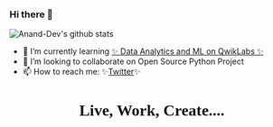 ### Hi there 👋


![Anand-Dev's github stats](https://github-readme-stats.vercel.app/api?username=AnandD007&show_icons=true&theme=vue)
<!--![Profile Views](https://komarev.com/ghpvc/?username=AnandD007)-->

<!--
**AnandD007/AnandD007** is a ✨ _special_ ✨ repository because its `README.md` (this file) appears on your GitHub profile.


- 🔭 I’m currently working on ✨ [Data Science Hackathon By Microsoft & BlackRock]✨-->
- 🌱 I’m currently learning [✨ Data Analytics and ML on QwikLabs ✨](https://www.qwiklabs.com/public_profiles/8c1cb107-b716-44e6-95ba-2c688faeabe6)
- 👯 I’m looking to collaborate on Open Source Python Project
- 📫 How to reach me: ✨[Twitter](https://twitter.com/AnandD00007)✨
<h1 align=center style="font-family:Candara Light"> Live, Work, Create.... </h1>
